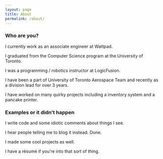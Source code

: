 ```yaml
---
layout: page
title: About
permalink: /about/
---
```


### Who are you?
I currently work as an associate engineer at Wattpad.

I graduated from the Computer Science program at the University of Toronto.

I was a programming / robotics instructor at LogicFusion.

I have been a part of University of Toronto Aerospace Team and recently as a division lead for over 3 years.

I have worked on many quirky projects including a inventory system and a pancake printer.

### Examples or it didn’t happen
I write code and some idiotic comments about things I see.

I hear people telling me to blog it instead. Done.

I made some cool projects as well.

I have a résumé if you’re into that sort of thing.